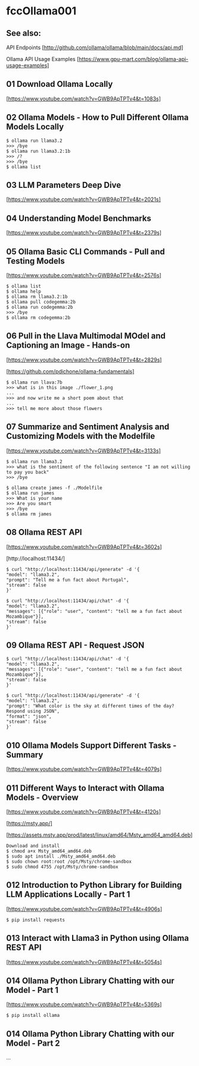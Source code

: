 # fccOllama001

## See also:

API Endpoints
[http://github.com/ollama/ollama/blob/main/docs/api.md]

Ollama API Usage Examples
[https://www.gpu-mart.com/blog/ollama-api-usage-examples]

## 01 Download Ollama Locally

[https://www.youtube.com/watch?v=GWB9ApTPTv4&t=1083s]

## 02 Ollama Models - How to Pull Different Ollama Models Locally
```
$ ollama run llama3.2
>>> /bye
$ ollama run llama3.2:1b
>>> /?
>>> /bye
$ ollama list
```
## 03 LLM Parameters Deep Dive

[https://www.youtube.com/watch?v=GWB9ApTPTv4&t=2021s]

## 04 Understanding Model Benchmarks

[https://www.youtube.com/watch?v=GWB9ApTPTv4&t=2379s]

## 05 Ollama Basic CLI Commands - Pull and Testing Models

[https://www.youtube.com/watch?v=GWB9ApTPTv4&t=2576s]

```
$ ollama list
$ ollama help
$ ollama rm llama3.2:1b
$ ollama pull codegemma:2b
$ ollama run codegemma:2b
>>> /bye
$ ollama rm codegemma:2b
```
## 06 Pull in the Llava Multimodal MOdel and Captioning an Image - Hands-on

[https://www.youtube.com/watch?v=GWB9ApTPTv4&t=2829s]

[https://github.com/pdichone/ollama-fundamentals]

```
$ ollama run llava:7b
>>> what is in this image ./flower_1.png
...
>>> and now write me a short poem about that
...
>>> tell me more about those flowers
```

## 07 Summarize and Sentiment Analysis and Customizing Models with the Modelfile

[https://www.youtube.com/watch?v=GWB9ApTPTv4&t=3133s]

```
$ ollama run llama3.2
>>> what is the sentiment of the following sentence "I am not willing to pay you back"
>>> /bye

$ ollama create james -f ./Modelfile
$ ollama run james
>>> What is your name
>>> Are you smart
>>> /bye
$ ollama rm james
```

## 08 Ollama REST API

[https://www.youtube.com/watch?v=GWB9ApTPTv4&t=3602s]

[http://localhost:11434/]

```
$ curl "http://localhost:11434/api/generate" -d '{
"model": "llama3.2",
"prompt": "Tell me a fun fact about Portugal",
"stream": false
}'

$ curl "http://localhost:11434/api/chat" -d '{
"model": "llama3.2",
"messages": [{"role": "user", "content": "tell me a fun fact about Mozambique"}],
"stream": false
}'
```

## 09 Ollama REST API - Request JSON

```
$ curl "http://localhost:11434/api/chat" -d '{
"model": "llama3.2",
"messages": [{"role": "user", "content": "tell me a fun fact about Mozambique"}],
"stream": false
}'

$ curl "http://localhost:11434/api/generate" -d '{
"model": "llama3.2",
"prompt": "What color is the sky at different times of the day? Respond using JSON",
"format": "json",
"stream": false
}'
```

## 010 Ollama Models Support Different Tasks - Summary

[https://www.youtube.com/watch?v=GWB9ApTPTv4&t=4079s]

## 011 Different Ways to Interact with Ollama Models - Overview

[https://www.youtube.com/watch?v=GWB9ApTPTv4&t=4120s]

[https://msty.app/]

[https://assets.msty.app/prod/latest/linux/amd64/Msty_amd64_amd64.deb]

```
Download and install
$ chmod a+x Msty_amd64_amd64.deb
$ sudo apt install ./Msty_amd64_amd64.deb
$ sudo chown root:root /opt/Msty/chrome-sandbox
$ sudo chmod 4755 /opt/Msty/chrome-sandbox

```
## 012 Introduction to Python Library for Building LLM Applications Locally - Part 1

[https://www.youtube.com/watch?v=GWB9ApTPTv4&t=4906s]

```
$ pip install requests
```
## 013 Interact with Llama3 in Python using Ollama REST API

[https://www.youtube.com/watch?v=GWB9ApTPTv4&t=5054s]

## 014 Ollama Python Library Chatting with our Model - Part 1

[https://www.youtube.com/watch?v=GWB9ApTPTv4&t=5369s]

```
$ pip install ollama
```

## 014 Ollama Python Library Chatting with our Model - Part 2

...

